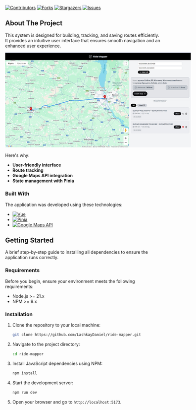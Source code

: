 <!-- PROJECT SHIELDS -->
[![Contributors][contributors-shield]][contributors-url]
[![Forks][forks-shield]][forks-url]
[![Stargazers][stars-shield]][stars-url]
[![Issues][issues-shield]][issues-url]

<!-- ABOUT THE PROJECT -->

## About The Project

This system is designed for building, tracking, and saving routes efficiently. It provides an intuitive user interface
that ensures smooth navigation and an enhanced user experience.

<img src="public/preview.jpg" alt="dashboard image" style="max-width: 600px">

Here's why:

* **User-friendly interface**
* **Route tracking**
* **Google Maps API integration**
* **State management with Pinia**

### Built With

The application was developed using these technologies:

* [![Vue][Vue.js]][Vue-url]
* [![Pinia][Pinia.js]][Pinia-url]
* [![Google Maps API][GoogleMaps]][GoogleMaps-url]

<!-- GETTING STARTED -->

## Getting Started

A brief step-by-step guide to installing all dependencies to ensure the application runs correctly.

### Requirements

Before you begin, ensure your environment meets the following requirements:

- Node.js >= 21.x
- NPM >= 9.x

### Installation

1. Clone the repository to your local machine:
    ```bash
    git clone https://github.com/LashkayDaniel/ride-mapper.git
    ```

2. Navigate to the project directory:
    ```bash
    cd ride-mapper
    ```

3. Install JavaScript dependencies using NPM:
    ```bash
    npm install
    ```

4. Start the development server:
    ```bash
    npm run dev
    ```

6. Open your browser and go to `http://localhost:5173`.

<!-- MARKDOWN LINKS & IMAGES -->

[contributors-shield]: https://img.shields.io/github/contributors/LashkayDaniel/ride-mapper.svg?style=for-the-badge

[contributors-url]: https://github.com/LashkayDaniel/ride-mapper/graphs/contributors

[forks-shield]: https://img.shields.io/github/forks/LashkayDaniel/ride-mapper?style=for-the-badge

[forks-url]: https://github.com/LashkayDaniel/ride-mapper/network/members

[stars-shield]: https://img.shields.io/github/stars/LashkayDaniel/ride-mapper.svg?style=for-the-badge

[stars-url]: https://github.com/LashkayDaniel/ride-mapper/stargazers

[issues-shield]: https://img.shields.io/github/issues/LashkayDaniel/ride-mapper.svg?style=for-the-badge

[issues-url]: https://github.com/LashkayDaniel/ride-mapper/issues

[Vue.js]: https://img.shields.io/badge/Vue.js-35495E?style=for-the-badge&logo=vuedotjs&logoColor=4FC08D

[Vue-url]: https://vuejs.org/

[Pinia.js]: https://img.shields.io/badge/Pinia-FFD700?style=for-the-badge&logo=pinia&logoColor=black

[Pinia-url]: https://pinia.vuejs.org/

[GoogleMaps]: https://img.shields.io/badge/Google%20Maps%20API-4285F4?style=for-the-badge&logo=googlemaps&logoColor=white

[GoogleMaps-url]: https://developers.google.com/maps
